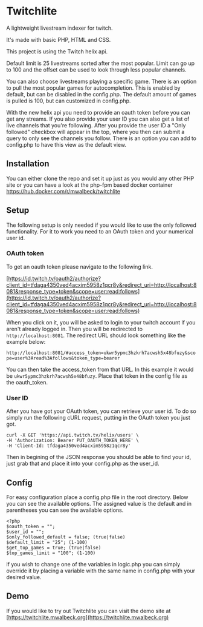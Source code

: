 # Twitchlite

A lightweight livestream indexer for twitch.

It's made with basic PHP, HTML and CSS.

This project is using the Twitch helix api.

Default limit is 25 livestreams sorted after the most popular. Limit can go up to 100 and the offset can be used to look through less popular channels.

You can also choose livestreams playing a specific game. There is an option to pull the most popular games for autocompletion. This is enabled by default, but can be disabled in the config.php. The default amount of games is pulled is 100, but can customized in config.php.

With the new helix api you need to provide an oauth token before you can get any streams. If you also provide your user ID you can also get a list of live channels that you're following. After you provide the user ID a "Only followed" checkbox will appear in the top, where you then can submit a query to only see the channels you follow. There is an option you can add to config.php to have this view as the default view.

## Installation

You can either clone the repo and set it up just as you would any other PHP site or you can have a look at the php-fpm based docker container https://hub.docker.com/r/mwalbeck/twitchlite

## Setup

The following setup is only needed if you would like to use the only followed functionality. For it to work you need to an OAuth token and your numerical user id.

### OAuth token

To get an oauth token please navigate to the following link. 

[https://id.twitch.tv/oauth2/authorize?client_id=tfdaga4350ved4acxim5958z1qcr8y&redirect_uri=http://localhost:8081&response_type=token&scope=user:read:follows](https://id.twitch.tv/oauth2/authorize?client_id=tfdaga4350ved4acxim5958z1qcr8y&redirect_uri=http://localhost:8081&response_type=token&scope=user:read:follows)

When you click on it, you will be asked to login to your twitch account if you aren't already logged in. Then you will be redirected to `http://localhost:8081`. The redirect URL should look something like the example below:

`http://localhost:8081/#access_token=ukwr5ypmc3hzkrh7acwsh5x48bfuzy&scope=user%3Aread%3Afollows&token_type=bearer`

You can then take the access_token from that URL. In this example it would be `ukwr5ypmc3hzkrh7acwsh5x48bfuzy`. Place that token in the config file as the oauth_token.

### User ID

After you have got your OAuth token, you can retrieve your user id. To do so simply run the following cURL request, putting in the OAuth token you just got.

```
curl -X GET 'https://api.twitch.tv/helix/users' \
-H 'Authorization: Bearer PUT_OAUTH_TOKEN_HERE' \
-H 'Client-Id: tfdaga4350ved4acxim5958z1qcr8y'
```

Then in begining of the JSON response you should be able to find your id, just grab that and place it into your config.php as the user_id.

## Config

For easy configuration place a config.php file in the root directory. Below you can see the available options. The assigned value is the default and in parentheses you can see the available options.

```
<?php
$oauth_token = "";
$user_id = "";
$only_followed_default = false; (true|false)
$default_limit = "25"; (1-100)
$get_top_games = true; (true|false)
$top_games_limit = "100"; (1-100)
```

if you wish to change one of the variables in logic.php you can simply override it by placing a variable with the same name in config.php with your desired value.

## Demo

If you would like to try out Twitchlite you can visit the demo site at [https://twitchlite.mwalbeck.org](https://twitchlite.mwalbeck.org)

